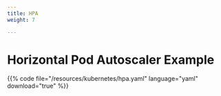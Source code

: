 ```yaml
---
title: HPA
weight: 7

---
```


# Horizontal Pod Autoscaler Example

{{% code file="/resources/kubernetes/hpa.yaml" language="yaml" download="true" %}}